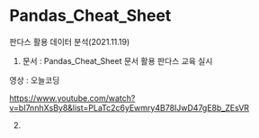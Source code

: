 # Pandas_Cheat_Sheet
판다스 활용 데이터 분석(2021.11.19)

1. 문서 : Pandas_Cheat_Sheet 문서 활용 판다스 교육 실시

  영상 : 오늘코딩 

  https://www.youtube.com/watch?v=bI7nnhXsBy8&list=PLaTc2c6yEwmry4B78IJwD47gE8b_ZEsVR

2. 
